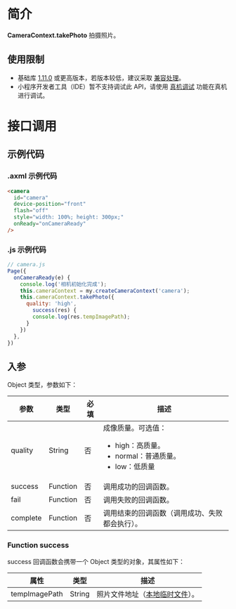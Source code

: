 
# 简介
**CameraContext.takePhoto** 拍摄照片。

## 使用限制

- 基础库 [1.11.0](https://opendocs.alipay.com/mini/framework/lib) 或更高版本，若版本较低，建议采取 [兼容处理](https://docs.alipay.com/mini/framework/compatibility)。
- 小程序开发者工具（IDE）暂不支持调试此 API，请使用 [真机调试](https://opendocs.alipay.com/mini/ide/remote-debug) 功能在真机进行调试。

# 接口调用

## 示例代码

### .axml 示例代码<br />
```html
<camera 
  id="camera"
  device-position="front"
  flash="off"
  style="width: 100%; height: 300px;"
  onReady="onCameraReady"
/>
```

### .js 示例代码
```javascript
// camera.js
Page({
  onCameraReady(e) {
    console.log('相机初始化完成');
    this.cameraContext = my.createCameraContext('camera');
    this.cameraContext.takePhoto({
      quality: 'high',
    	success(res) {
      	console.log(res.tempImagePath);
      }
    })
  },
})
```

## 入参
Object 类型，参数如下：

| **参数** | **类型** | **必填** | **描述** |
| --- | --- | --- | --- |
| quality | String | 否 | 成像质量。可选值：<ul><li>high：高质量。</li><li>normal：普通质量。</li><li>low：低质量</li></ul> |
| success | Function | 否 | 调用成功的回调函数。 |
| fail | Function | 否 | 调用失败的回调函数。 |
| complete | Function | 否 | 调用结束的回调函数（调用成功、失败都会执行）。 |


### Function success
success 回调函数会携带一个 Object 类型的对象，其属性如下：

| **属性** | **类型** | **描述** |
| --- | --- | --- |
| tempImagePath | String | 照片文件地址（[本地临时文件](https://opendocs.alipay.com/mini/03dt4s#%E6%9C%AC%E5%9C%B0%E4%B8%B4%E6%97%B6%E6%96%87%E4%BB%B6)）。 |


